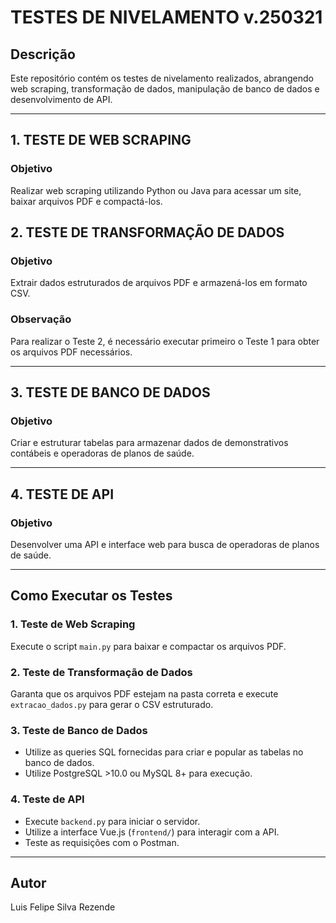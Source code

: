 # TESTES DE NIVELAMENTO v.250321

## Descrição
Este repositório contém os testes de nivelamento realizados, abrangendo web scraping, transformação de dados, manipulação de banco de dados e desenvolvimento de API.

---

## 1. TESTE DE WEB SCRAPING
### Objetivo
Realizar web scraping utilizando Python ou Java para acessar um site, baixar arquivos PDF e compactá-los.

## 2. TESTE DE TRANSFORMAÇÃO DE DADOS
### Objetivo
Extrair dados estruturados de arquivos PDF e armazená-los em formato CSV.

### Observação
Para realizar o Teste 2, é necessário executar primeiro o Teste 1 para obter os arquivos PDF necessários.

---

## 3. TESTE DE BANCO DE DADOS
### Objetivo
Criar e estruturar tabelas para armazenar dados de demonstrativos contábeis e operadoras de planos de saúde.

---

## 4. TESTE DE API
### Objetivo
Desenvolver uma API e interface web para busca de operadoras de planos de saúde.

---

## Como Executar os Testes
### 1. Teste de Web Scraping
Execute o script `main.py` para baixar e compactar os arquivos PDF.

### 2. Teste de Transformação de Dados
Garanta que os arquivos PDF estejam na pasta correta e execute `extracao_dados.py` para gerar o CSV estruturado.

### 3. Teste de Banco de Dados
- Utilize as queries SQL fornecidas para criar e popular as tabelas no banco de dados.
- Utilize PostgreSQL >10.0 ou MySQL 8+ para execução.

### 4. Teste de API
- Execute `backend.py` para iniciar o servidor.
- Utilize a interface Vue.js (`frontend/`) para interagir com a API.
- Teste as requisições com o Postman.

---

## Autor
Luis Felipe Silva Rezende

